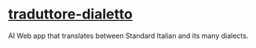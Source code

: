 # [traduttore-dialetto](albonec.github.io/traduttore-dialetto)
AI Web app that translates between Standard Italian and its many dialects.
